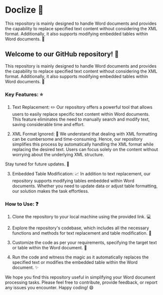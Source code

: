 # Doclize :rocket:

This repository is mainly designed to handle Word documents and provides the capability to replace specified text content without considering the XML format. Additionally, it also supports modifying embedded tables within Word documents. :memo:

## Welcome to our GitHub repository! :tada:

This repository is mainly designed to handle Word documents and provides the capability to replace specified text content without considering the XML format. Additionally, it also supports modifying embedded tables within Word documents. :raised_hands:

### Key Features: :star:

1. Text Replacement: :pencil2: Our repository offers a powerful tool that allows users to easily replace specific text content within Word documents. This feature eliminates the need to manually search and modify text, saving considerable time and effort.

2. XML Format Ignored: :no_entry_sign: We understand that dealing with XML formatting can be cumbersome and time-consuming. Hence, our repository simplifies this process by automatically handling the XML format while replacing the desired text. Users can focus solely on the content without worrying about the underlying XML structure.

Stay tuned for future updates. :loudspeaker:

3. Embedded Table Modification: :chart_with_upwards_trend: In addition to text replacement, our repository supports modifying tables embedded within Word documents. Whether you need to update data or adjust table formatting, our solution makes the task effortless.

### How to Use: :question:

1. Clone the repository to your local machine using the provided link. :computer:

2. Explore the repository's codebase, which includes all the necessary functions and methods for text replacement and table modification. :file_folder:

3. Customize the code as per your requirements, specifying the target text or table within the Word document. :wrench:

4. Run the code and witness the magic as it automatically replaces the specified text or modifies the embedded table within the Word document. :sparkles:

We hope you find this repository useful in simplifying your Word document processing tasks. Please feel free to contribute, provide feedback, or report any issues you encounter. Happy coding! :smile:
